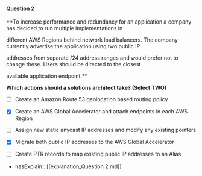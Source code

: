 #### Question  2


**To increase performance and redundancy for an application a company has decided to run multiple implementations in

different AWS Regions behind network load balancers. The company currently advertise the application using two public IP

addresses from separate /24 address ranges and would prefer not to change these. Users should be directed to the closest

available application endpoint.**


**Which actions should a solutions architect take? (Select TWO)**


- [ ] Create an Amazon Route 53 geolocation based routing policy


- [x] Create an AWS Global Accelerator and attach endpoints in each AWS Region


- [ ] Assign new static anycast IP addresses and modify any existing pointers


- [x] Migrate both public IP addresses to the AWS Global Accelerator


- [ ] Create PTR records to map existing public IP addresses to an Alias



- hasExplain:: [[explanation_Question  2.md]]